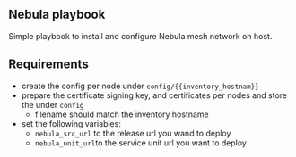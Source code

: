 ## Nebula playbook

Simple playbook to install and configure Nebula mesh network on host.

## Requirements

- create the config per node under `config/{{inventory_hostnam}}`
- prepare the certificate signing key, and certificates per nodes and store the under `config`
  - filename should match the inventory hostname
- set the following variables:
  - `nebula_src_url` to the release url you wand to deploy
  - `nebula_unit_url`to the service unit url you want to deploy
